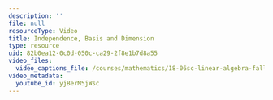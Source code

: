 ```yaml
---
description: ''
file: null
resourceType: Video
title: Independence, Basis and Dimension
type: resource
uid: 82b0ea12-0c0d-050c-ca29-2f8e1b7d8a55
video_files:
  video_captions_file: /courses/mathematics/18-06sc-linear-algebra-fall-2011/resource-index/independence-basis-and-dimension/yjBerM5jWsc.vtt
video_metadata:
  youtube_id: yjBerM5jWsc
---
```

